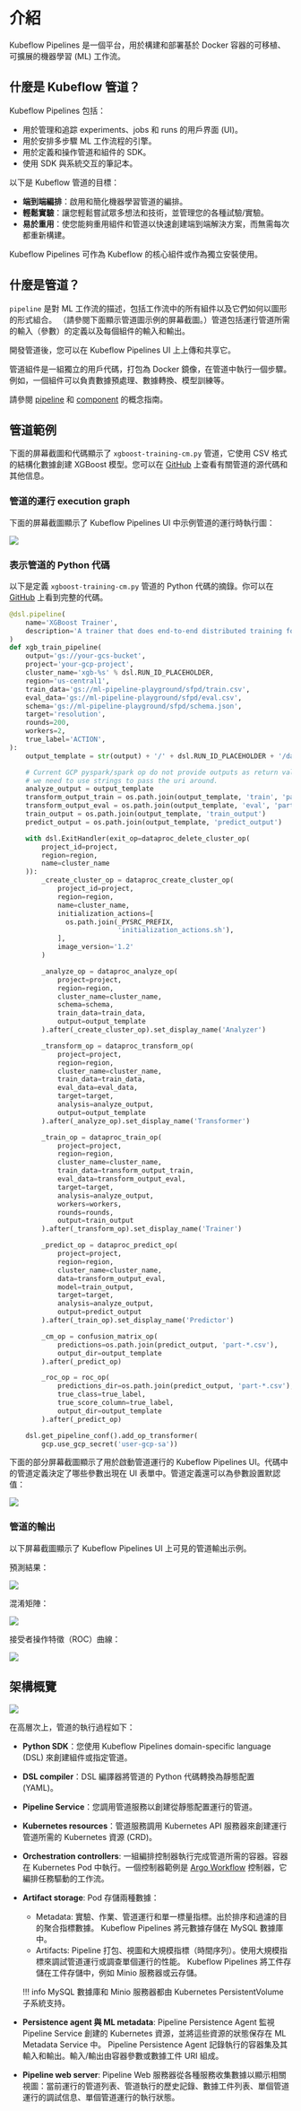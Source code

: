 # 介紹

Kubeflow Pipelines 是一個平台，用於構建和部署基於 Docker 容器的可移植、可擴展的機器學習 (ML) 工作流。

## 什麼是 Kubeflow 管道？

Kubeflow Pipelines 包括：

- 用於管理和追踪 experiments、jobs 和 runs 的用戶界面 (UI)。
- 用於安排多步驟 ML 工作流程的引擎。
- 用於定義和操作管道和組件的 SDK。
- 使用 SDK 與系統交互的筆記本。

以下是 Kubeflow 管道的目標：

- **端到端編排**：啟用和簡化機器學習管道的編排。
- **輕鬆實驗**：讓您輕鬆嘗試眾多想法和技術，並管理您的各種試驗/實驗。
- **易於重用**：使您能夠重用組件和管道以快速創建端到端解決方案，而無需每次都重新構建。

Kubeflow Pipelines 可作為 Kubeflow 的核心組件或作為獨立安裝使用。

## 什麼是管道？

`pipeline` 是對 ML 工作流的描述，包括工作流中的所有組件以及它們如何以圖形的形式組合。 （請參閱下面顯示管道圖示例的屏幕截圖。）管道包括運行管道所需的輸入（參數）的定義以及每個組件的輸入和輸出。

開發管道後，您可以在 Kubeflow Pipelines UI 上上傳和共享它。

管道組件是一組獨立的用戶代碼，打包為 Docker 鏡像，在管道中執行一個步驟。例如，一個組件可以負責數據預處理、數據轉換、模型訓練等。

請參閱 [pipeline](https://www.kubeflow.org/docs/components/pipelines/concepts/pipeline/) 和 [component](https://www.kubeflow.org/docs/components/pipelines/concepts/component/) 的概念指南。

## 管道範例

下面的屏幕截圖和代碼顯示了 `xgboost-training-cm.py` 管道，它使用 CSV 格式的結構化數據創建 XGBoost 模型。您可以在 [GitHub](https://github.com/kubeflow/pipelines/tree/sdk/release-1.8/samples/core/xgboost_training_cm) 上查看有關管道的源代碼和其他信息。

### 管道的運行 execution graph

下面的屏幕截圖顯示了 Kubeflow Pipelines UI 中示例管道的運行時執行圖：

![](./assets/pipelines-xgboost-graph.png)

### 表示管道的 Python 代碼

以下是定義 `xgboost-training-cm.py` 管道的 Python 代碼的摘錄。你可以在 [GitHub](https://github.com/kubeflow/pipelines/tree/sdk/release-1.8/samples/core/xgboost_training_cm) 上看到完整的代碼。

```python
@dsl.pipeline(
    name='XGBoost Trainer',
    description='A trainer that does end-to-end distributed training for XGBoost models.'
)
def xgb_train_pipeline(
    output='gs://your-gcs-bucket',
    project='your-gcp-project',
    cluster_name='xgb-%s' % dsl.RUN_ID_PLACEHOLDER,
    region='us-central1',
    train_data='gs://ml-pipeline-playground/sfpd/train.csv',
    eval_data='gs://ml-pipeline-playground/sfpd/eval.csv',
    schema='gs://ml-pipeline-playground/sfpd/schema.json',
    target='resolution',
    rounds=200,
    workers=2,
    true_label='ACTION',
):
    output_template = str(output) + '/' + dsl.RUN_ID_PLACEHOLDER + '/data'

    # Current GCP pyspark/spark op do not provide outputs as return values, instead,
    # we need to use strings to pass the uri around.
    analyze_output = output_template
    transform_output_train = os.path.join(output_template, 'train', 'part-*')
    transform_output_eval = os.path.join(output_template, 'eval', 'part-*')
    train_output = os.path.join(output_template, 'train_output')
    predict_output = os.path.join(output_template, 'predict_output')

    with dsl.ExitHandler(exit_op=dataproc_delete_cluster_op(
        project_id=project,
        region=region,
        name=cluster_name
    )):
        _create_cluster_op = dataproc_create_cluster_op(
            project_id=project,
            region=region,
            name=cluster_name,
            initialization_actions=[
              os.path.join(_PYSRC_PREFIX,
                           'initialization_actions.sh'),
            ],
            image_version='1.2'
        )

        _analyze_op = dataproc_analyze_op(
            project=project,
            region=region,
            cluster_name=cluster_name,
            schema=schema,
            train_data=train_data,
            output=output_template
        ).after(_create_cluster_op).set_display_name('Analyzer')

        _transform_op = dataproc_transform_op(
            project=project,
            region=region,
            cluster_name=cluster_name,
            train_data=train_data,
            eval_data=eval_data,
            target=target,
            analysis=analyze_output,
            output=output_template
        ).after(_analyze_op).set_display_name('Transformer')

        _train_op = dataproc_train_op(
            project=project,
            region=region,
            cluster_name=cluster_name,
            train_data=transform_output_train,
            eval_data=transform_output_eval,
            target=target,
            analysis=analyze_output,
            workers=workers,
            rounds=rounds,
            output=train_output
        ).after(_transform_op).set_display_name('Trainer')

        _predict_op = dataproc_predict_op(
            project=project,
            region=region,
            cluster_name=cluster_name,
            data=transform_output_eval,
            model=train_output,
            target=target,
            analysis=analyze_output,
            output=predict_output
        ).after(_train_op).set_display_name('Predictor')

        _cm_op = confusion_matrix_op(
            predictions=os.path.join(predict_output, 'part-*.csv'),
            output_dir=output_template
        ).after(_predict_op)

        _roc_op = roc_op(
            predictions_dir=os.path.join(predict_output, 'part-*.csv'),
            true_class=true_label,
            true_score_column=true_label,
            output_dir=output_template
        ).after(_predict_op)

    dsl.get_pipeline_conf().add_op_transformer(
        gcp.use_gcp_secret('user-gcp-sa'))
```

下面的部分屏幕截圖顯示了用於啟動管道運行的 Kubeflow Pipelines UI。代碼中的管道定義決定了哪些參數出現在 UI 表單中。管道定義還可以為參數設置默認值：

![](./assets/pipelines-start-xgboost-run.png)

### 管道的輸出

以下屏幕截圖顯示了 Kubeflow Pipelines UI 上可見的管道輸出示例。

預測結果：

![](./assets/predict.png)

混淆矩陣：

![](./assets/cm.png)

接受者操作特徵（ROC）曲線：

![](./assets/roc.png)

## 架構概覽

![](./assets/pipelines-architecture.png)

在高層次上，管道的執行過程如下：

- **Python SDK**：您使用 Kubeflow Pipelines domain-specific language (DSL) 來創建組件或指定管道。

- **DSL compiler**：DSL 編譯器將管道的 Python 代碼轉換為靜態配置 (YAML)。

- **Pipeline Service**：您調用管道服務以創建從靜態配置運行的管道。

- **Kubernetes resources**：管道服務調用 Kubernetes API 服務器來創建運行管道所需的 Kubernetes 資源 (CRD)。

- **Orchestration controllers**: 一組編排控制器執行完成管道所需的容器。容器在 Kubernetes Pod 中執行。一個控制器範例是 [Argo Workflow](https://github.com/argoproj/argo-workflows) 控制器，它編排任務驅動的工作流。

- **Artifact storage**: Pod 存儲兩種數據：
    - Metadata: 實驗、作業、管道運行和單一標量指標。出於排序和過濾的目的聚合指標數據。 Kubeflow Pipelines 將元數據存儲在 MySQL 數據庫中。
    - Artifacts: Pipeline 打包、視圖和大規模指標（時間序列）。使用大規模指標來調試管道運行或調查單個運行的性能。 Kubeflow Pipelines 將工件存儲在工件存儲中，例如 Minio 服務器或云存儲。

    !!! info
        MySQL 數據庫和 Minio 服務器都由 Kubernetes PersistentVolume 子系統支持。

- **Persistence agent 與 ML metadata**: Pipeline Persistence Agent 監視 Pipeline Service 創建的 Kubernetes 資源，並將這些資源的狀態保存在 ML Metadata Service 中。 Pipeline Persistence Agent 記錄執行的容器集及其輸入和輸出。輸入/輸出由容器參數或數據工件 URI 組成。

- **Pipeline web server**: Pipeline Web 服務器從各種服務收集數據以顯示相關視圖：當前運行的管道列表、管道執行的歷史記錄、數據工件列表、單個管道運行的調試信息、單個管道運行的執行狀態。

